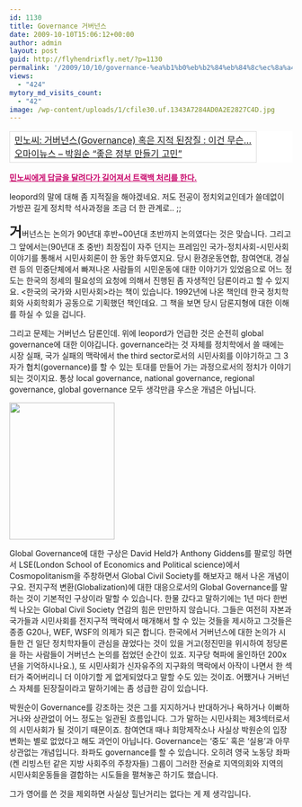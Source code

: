 ```yaml
---
id: 1130
title: Governance 거버넌스
date: 2009-10-10T15:06:12+00:00
author: admin
layout: post
guid: http://flyhendrixfly.net/?p=1130
permalink: '/2009/10/10/governance-%ea%b1%b0%eb%b2%84%eb%84%8c%ec%8a%a4/'
views:
  - "424"
mytory_md_visits_count:
  - "42"
image: /wp-content/uploads/1/cfile30.uf.1343A7284AD0A2E2827C4D.jpg
---
```

<table style="border-collapse: collapse;" width="600" bgcolor="#ffffff" cellpadding="1" cellspacing="1">
  <tr>
    <td style="border: 1px solid rgb(218, 218, 218);" width="100%">
      <a title="[http://minoci.net/968]로 이동합니다." target="_blank" href="http://minoci.net/968">민노씨: 거버넌스(Governance) 혹은 지적 된장질 : 이건 무슨&#8230;</a><br /> <a title="[http://www.ohmynews.com/NWS_Web/view/at_pg.aspx?CNTN_CD=A0001229890]로 이동합니다." target="_blank" href="http://www.ohmynews.com/NWS_Web/view/at_pg.aspx?CNTN_CD=A0001229890">오마이뉴스 &#8211; 박원순 &#8220;좋은 정부 만들기 고민&#8221;</a>
    </td>
  </tr>
</table>

<span style="text-decoration: underline; font-weight: bold; color: rgb(200, 5, 106);">민노씨에게 답글을 달려다가 길어져서 트랙백 처리를 한다.</span>

leopord의 말에 대해 좀 지적질을 해야겠네요. 저도 전공이 정치외교인데가 쓸데없이 가방끈 길게 정치학 석사과정을 조금 더 한 관계로.. ;;

<span style="font-weight: bold;"><span style="font-size: 18pt;">거</span></span>버넌스는 논의가 90년대 후반~00년대 초반까지 논의였다는 것은 맞습니다. 그리고 그 앞에서는(90년대 초 중반) 최장집이 자주 던지는 프레임인 국가-정치사회-시민사회 이야기를 통해서 시민사회론이 한 동안 화두였지요. 당시 환경운동연합, 참여연대, 경실련 등의 민중단체에서 빠져나온 사람들의 시민운동에 대한 이야기가 있었음으로 어느 정도는 한국의 정세의 필요성의 요청에 의해서 진행된 좀 자생적인 담론이라고 할 수 있지요. <한국의 국가와 시민사회>라는 책이 있습니다. 1992년에 나온 책인데 한국 정치학회와 사회학회가 공동으로 기획했던 책인데요. 그 책을 보면 당시 담론지형에 대한 이해를 하실 수 있을 겁니다.

그리고 문제는 거버넌스 담론인데. 위에 leopord가 언급한 것은 순전히 global governance에 대한 이야깁니다. governance라는 것 자체를 정치학에서 쓸 때에는 시장 실패, 국가 실패의 맥락에서 the third sector로서의 시민사회를 이야기하고 그 3자가 협치(governance)를 할 수 있는 토대를 만들어 가는 과정으로서의 정치가 이야기되는 것이지요. 통상 local governance, national governance, regional governance, global governance 모두 생각만큼 우스운 개념은 아닙니다.

<img src="http://submania.dothome.co.kr/wp-content/uploads/1/cfile30.uf.1343A7284AD0A2E2827C4D.jpg" class="aligncenter" width="187" height="244" alt="" filename="GlobalCivilSociety09_187x244.jpg" filemime="image/jpeg" />

Global Governance에 대한 구상은 David Held가 Anthony Giddens를 팔로잉 하면서 LSE(London School of Economics and Political science)에서 Cosmopolitanism을 주창하면서 Global Civil Society를 해보자고 해서 나온 개념이구요. 전지구적 변환(Globalization)에 대한 대응으로서의 Global Governance를 말하는 것이 기본적인 구상이라 말할 수 있습니다. 한물 갔다고 말하기에는 1년 마다 한번 씩 나오는 Global Civil Society 연감의 힘은 만만하지 않습니다. 그들은 여전히 자본과 국가들과 시민사회를 전지구적 맥락에서 매개해서 할 수 있는 것들을 제시하고 그것들은 종종 G20나, WEF, WSF의 의제가 되곤 합니다. 한국에서 거버넌스에 대한 논의가 시들한 건 일단 정치학자들이 관심을 끊었다는 것이 있을 거고(정진민을 위시하여 정당론을 하는 사람들이 거버넌스 논의를 접었던 순간이 있죠. 지구당 혁파에 올인하던 200x년을 기억하시나요.), 또 시민사회가 신자유주의 지구화의 맥락에서 아작이 나면서 한 섹터가 죽어버리니 더 이야기할 게 없게되었다고 말할 수도 있는 것이죠. 어쨌거나 거버넌스 자체를 된장질이라고 말하기에는 좀 성급한 감이 있습니다.

박원순이 Governance를 강조하는 것은 그를 지지하거나 반대하거나 욕하거나 이뻐하거나와 상관없이 어느 정도는 일관된 흐름입니다. 그가 말하는 시민사회는 제3섹터로서의 시민사회가 될 것이기 때문이죠. 참여연대 때나 희망제작소나 사실상 박원순의 입장변화는 별로 없었다고 해도 과언이 아닙니다. Governance는 &#8216;중도&#8217; 혹은 &#8216;실용&#8217;과 아무 상관없는 개념입니다. 좌파도 governance를 할 수 있습니다. 오히려 영국 노동당 좌파(켄 리빙스턴 같은 지방 사회주의 주창자들) 그룹이 그러한 전술로 지역의회와 지역의 시민사회운동들을 결합하는 시도들을 펼쳐놓곤 하기도 했습니다.

그가 영어를 쓴 것을 제외하면 사실상 힐난거리는 없다는 게 제 생각입니다.